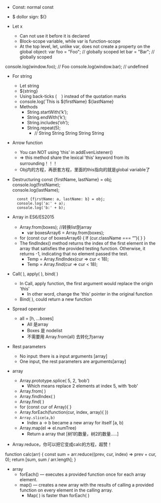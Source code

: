 * Const: normal const


* $ dollor sign: ${}


* Let x
    * Can not use it before it is declared
    * Block-scope variable, while var is function-scope
    * At the top level, let, unlike var, does not create a property on the global object:
var foo = "Foo";  // globally scoped
let bar = "Bar"; // globally scoped

console.log(window.foo); // Foo
console.log(window.bar); // undefined


* For string
    - Let string
    - ${string} 
    * Using back-ticks ( ` ` ) instead of the quotation marks
    * console.log(`This is ${firstName} ${lastName}
    * Methods
        * String.startWith(‘k’);
        * String.endWith(‘k’);
        * String.includes(‘oh’);
        * String.repeat(5);
            * // String String String String String


* Arrow function
    * You can NOT using ’this’ in addEvenListener()
    * => this method share the lexical ’this’ keyword from its surrounding！！！
    * Obj内的方程，再嵌套方程，里面的this指向的就是global variable了



* Destructuring
        const {firstName, lastName} = obj;
        console.log(firstName);    
        console.log(lastName);
    
        const {firstName: a, lastName: b} = obj;
        console.log('a:' + a);
        console.log('b:' + b);



* Array in ES6/ES2015
    * Array.from(boxes);      //转换list到array
        * var boxesArray6 = Array.from(boxes);
    * for (const cur of boxesArray6) {
                        If (cur.className === “”){
                        }
                     }
    * The findIndex() method returns the index of the first element in the array that satisfies the provided testing function. Otherwise, it returns -1, indicating that no element passed the test.
        * Temp = Array.findIndex(cur => cur < 18);
        * Temp = Array.find(cur => cur < 18);


* Call( ), apply( ), bind( )
    * In Call, apply function, the first argument would replace the origin ’this’
        * In other word, change the ’this’ pointer in the original function
    * Bind( ), could return a new function


* Spread operator
    * all = [h, ...boxes]
        * All 是array
        * Boxes 是 nodelist
        * 不需要用 Array.from(all) 去转化为array

* Rest parameters
    * No input: there is a input arguments [array]
    * One input, the rest parameters are arguments[array]



* array
    * Array.prototype.splice( 5, 2, ‘bob')
        * Which means replace 2 elements at index 5, with ‘bob'
    * Array.from( )
    * Array.findIndex( )
    * Array.find( )
    * for (const cur of Array){ }
    * Array.forEach(function(cur, index, array){ })
    * `Array.slice(a,b)`
        * Index a -> b became a new array for itself [a, b)
    * Array.map(el => el.numTree)
        * Return a array that [树1的数量，树2的数量…..]


* Array.reduce，你可以把它变成calc的方程，超赞！

function calc(arr) {
    const sum = arr.reduce((prev, cur, index) => prev + cur, 0);
    return [sum, sum / arr.length];
}




* array
    * forEach() — executes a provided function once for each array element.
    * map() — creates a new array with the results of calling a provided function on every element in the calling array.
        * Map( ) is faster than forEach( )









